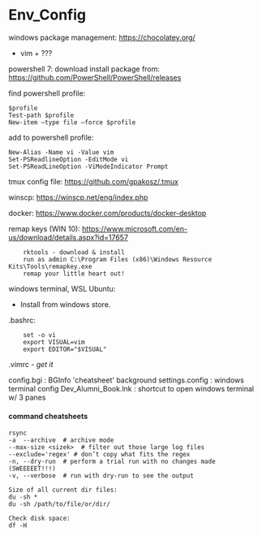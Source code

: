 # Env_Config

windows package management: https://chocolatey.org/
  * vim + ???

powershell 7: download install package from: https://github.com/PowerShell/PowerShell/releases

find powershell profile:
```
$profile
Test-path $profile
New-item –type file –force $profile
```
add to powershell profile:
```
New-Alias -Name vi -Value vim
Set-PSReadlineOption -EditMode vi
Set-PSReadLineOption -ViModeIndicator Prompt
```

tmux config file: https://github.com/gpakosz/.tmux

winscp: https://winscp.net/eng/index.php

docker: https://www.docker.com/products/docker-desktop

remap keys (WIN 10): https://www.microsoft.com/en-us/download/details.aspx?id=17657
```
	rktools - download & install
	run as admin C:\Program Files (x86)\Windows Resource Kits\Tools\remapkey.exe
	remap your little heart out!
```

windows terminal, WSL Ubuntu:
  * Install from windows store.


.bashrc:
```
    set -o vi
    export VISUAL=vim
    export EDITOR="$VISUAL"
```

.vimrc - *get it*

config.bgi : BGInfo 'cheatsheet' background
settings.config : windows terminal config
Dev_Alumni_Book.lnk : shortcut to open windows terminal w/ 3 panes

#### command cheatsheets ####
```
rsync
-a  --archive  # archive mode
--max-size <sizek>  # filter out those large log files
--exclude='regex' # don’t copy what fits the regex
-n, --dry-run  # perform a trial run with no changes made (SWEEEEET!!!)
-v, --verbose  # run with dry-run to see the output

Size of all current dir files:
du -sh *
du -sh /path/to/file/or/dir/

Check disk space:
df -H
```
